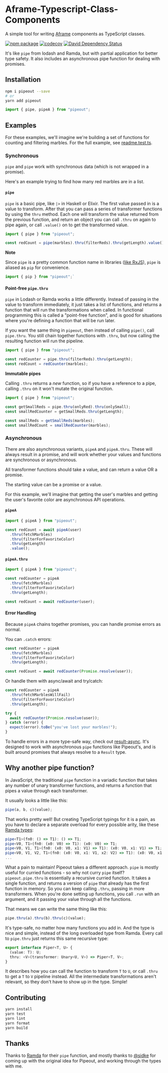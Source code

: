 # Aframe-Typescript-Class-Components

A simple tool for writing [Aframe](https://aframe.io/docs) components as TypeScript classes.

[![npm package](https://img.shields.io/npm/v/aframe-typescript-class-components.svg)](https://www.npmjs.com/package/aframe-typescript-class-components)
[![codecov](https://codecov.io/gh/will-wow/pipeout/branch/master/graph/badge.svg)](https://codecov.io/gh/will-wow/pipeout)
[![David Dependency Status](https://david-dm.org/will-wow/pipeout.svg)](https://david-dm.org/will-wow/pipeout)

It's like `pipe` from lodash and Ramda, but with partial application for better type safety. It also includes an asynchronous pipe function for dealing with promises.

## Installation

```bash
npm i pipeout --save
# or
yarn add pipeout
```

```typescript
import { pipe, pipeA } from "pipeout";
```

## Examples

For these examples, we'll imagine we're building a set of functions for counting and filtering marbles. For the full example, see [readme.test.ts](./src/readme.test.ts).

### Synchronous

`pipe` and `pipe` work with synchronous data (which is not wrapped in a promise).

Here's an example trying to find how many red marbles are in a list.

#### `pipe`

`pipe` is a basic pipe, like `|>` in Haskell or Elixir. The first value passed in is a value to transform. After that you can pass a series of transformer functions by using the `thru` method. Each one will transform the value returned from the previous function, and return an object you can call `.thru` on again to pipe again, or call `.value()` on to get the transformed value.

```typescript
import { pipe } from "pipeout";

const redCount = pipe(marbles).thru(filterReds).thru(getLength).value();
```

**Note**

Since `pipe` is a pretty common function name in libraries
([like RxJS](https://rxjs-dev.firebaseapp.com/api/index/function/pipe)),
`pipe` is aliased as `pip` for convenience.

```javascript
import { pip } from "pipeout";`
```

#### Point-free `pipe.thru`

`pipe` in Lodash or Ramda works a little differently. Instead of passing in the value to transform immediately, it just takes a list of functions, and returns a function that will run the transformations when called. In functional programming this is called a "point-free function", and is good for situations where you're defining a function that will be run later.

If you want the same thing in `pipeout`, then instead of calling `pipe()`, call `pipe.thru`. You still chain together functions with `.thru`, but now calling the resulting function will run the pipeline.

```typescript
import { pipe } from "pipeout";

const redCounter = pipe.thru(filterReds).thru(getLength);
const redCount = redCounter(marbles);
```

**Immutable pipes**

Calling `.thru` returns a _new_ function, so if you have a reference to a pipe, calling `.thru` on it won't mutate the original function.

```typescript
import { pipe } from "pipeout";

const getSmallReds = pipe.thru(onlyRed).thru(onlySmall);
const smallRedCounter = getSmallReds.thru(getLength);

const smallReds = getSmallReds(marbles);
const smallRedCount = smallRedCounter(marbles);
```

### Asynchronous

There are also asynchronous variants, `pipeA` and `pipeA.thru`.
These will always result in a promise, and will work whether your values and functions are synchronous or asynchronous.

All transformer functions should take a value, and can return a value OR a promise.

The starting value can be a promise or a value.

For this example, we'll imagine that getting the user's marbles and getting the user's favorite color are asynchronous API operations.

#### `pipeA`

```typescript
import { pipeA } from "pipeout";

const redCount = await pipeA(user)
  .thru(fetchMarbles)
  .thru(filterForFavoriteColor)
  .thru(getLength)
  .value();
```

#### `pipeA.thru`

```typescript
import { pipeA } from "pipeout";

const redCounter = pipeA
  .thru(fetchMarbles)
  .thru(filterForFavoriteColor)
  .thru(getLength);

const redCount = await redCounter(user);
```

#### Error Handling

Because `pipeA` chains together promises, you can handle promise errors as normal.

You can `.catch` errors:

```javascript
const redCounter = pipeA
  .thru(fetchMarbles)
  .thru(filterForFavoriteColor)
  .thru(getLength);

const redCount = await redCounter(Promise.resolve(user));
```

Or handle them with async/await and try/catch:

```javascript
const redCounter = pipeA
  .thru(fetchMarblesWillFail)
  .thru(filterForFavoriteColor)
  .thru(getLength);

try {
  await redCounter(Promise.resolve(user));
} catch (error) {
  expect(error).toBe("you've lost your marbles!");
}
```

To handle errors in a more type-safe way, check out [result-async](https://github.com/will-wow/result-async). It's designed to work with asynchronous `pipe` functions like Pipeout's, and is built around promises that always resolve to a `Result` type.

## Why another pipe function?

In JavaScript, the traditional `pipe` function in a variadic function that takes any number of unary transformer functions, and returns a function that pipes a value through each transformer.

It usually looks a little like this:

```javascript
pipe(a, b, c)(value);
```

That works pretty well! But creating TypeScript typings for it is a pain, as you have to declare a separate overload for every possible arity, like these [Ramda types](https://github.com/Saul-Mirone/DefinitelyTyped/blob/e99d2d4e482b4a1f10523b7f6201dd413b33bcad/types/ramda/index.d.ts#L2183):

```typescript
pipe<T1>(fn0: () => T1): () => T1;
pipe<V0, T1>(fn0: (x0: V0) => T1): (x0: V0) => T1;
pipe<V0, V1, T1>(fn0: (x0: V0, x1: V1) => T1): (x0: V0, x1: V1) => T1;
pipe<V0, V1, V2, T1>(fn0: (x0: V0, x1: V1, x2: V2) => T1): (x0: V0, x1: V1, x2: V2) => T1;
...
```

What a pain to maintain! Pipeout takes a different approach. `pipe` is mostly useful for curried functions - so why not curry `pipe` itself? `pipeout.pipe.thru` is essentially a recursive curried function. It takes a single function, and returns a version of `pipe` that already has the first function in memory. So you can keep calling `.thru`, passing in more transformers. When you're done setting up functions, you call `.run` with an argument, and it passing your value through all the functions.

That means we can write the same thing like this:

```javascript
pipe.thru(a).thru(b).thru(c)(value);
```

It's type-safe, no matter how many functions you add in. And the type is nice and simple, instead of the long overloaded type from Ramda. Every call to `pipe.thru` just returns this same recursive type:

```typescript
export interface Piper<T, U> {
  (value: T): U;
  thru: <V>(transformer: Unary<U, V>) => Piper<T, V>;
}
```

It describes how you can call the function to transform `T` to `U`, or call `.thru` to get a `T` to `V` pipeline instead. All the intermediate transformations aren't relevant, so they don't have to show up in the type. Simple!

## Contributing

```bash
yarn install
yarn test
yarn lint
yarn format
yarn build
```

## Thanks

Thanks to [Ramda](https://ramdajs.com) for their `pipe` function, and mostly thanks to [@sidke](sidkey) for coming up with the original idea for Pipeout, and working through the types with me.
